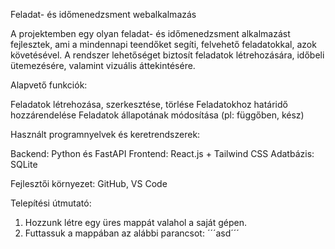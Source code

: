 Feladat- és időmenedzsment webalkalmazás

A projektemben egy olyan feladat- és időmenedzsment alkalmazást fejlesztek, ami a mindennapi teendőket segíti, felvehető feladatokkal, azok követésével. A rendszer lehetőséget biztosít feladatok létrehozására, időbeli ütemezésére, valamint vizuális áttekintésére.

Alapvető funkciók:

Feladatok létrehozása, szerkesztése, törlése
Feladatokhoz határidő hozzárendelése
Feladatok állapotának módosítása (pl: függőben, kész)

Használt programnyelvek és keretrendszerek:

Backend: Python és FastAPI
Frontend: React.js + Tailwind CSS
Adatbázis: SQLite 

Fejlesztői környezet: GitHub, VS Code

Telepítési útmutató:

1. Hozzunk létre egy üres mappát valahol a saját gépen.
2. Futtassuk a mappában az alábbi parancsot:
   ´´´asd´´´
